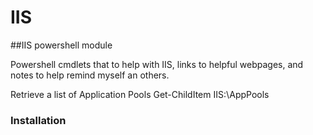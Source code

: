 # IIS
##IIS powershell module

Powershell cmdlets that to help with IIS, links to helpful webpages, and notes to help remind myself an others.

Retrieve a list of Application Pools
          Get-ChildItem IIS:\AppPools

### Installation


